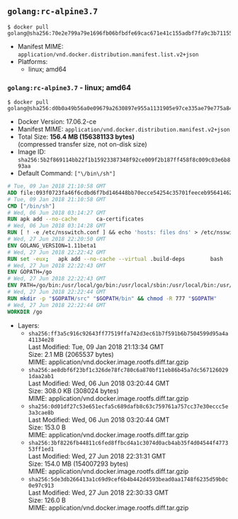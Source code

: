 ## `golang:rc-alpine3.7`

```console
$ docker pull golang@sha256:70e2e799a79e1696fb06bfbdfe69cac671e41c155adbf7fa9c3b711557feadc8
```

-	Manifest MIME: `application/vnd.docker.distribution.manifest.list.v2+json`
-	Platforms:
	-	linux; amd64

### `golang:rc-alpine3.7` - linux; amd64

```console
$ docker pull golang@sha256:d0b0a49b56a0e09679a2630897e955a1131905e97ce335ae79e775a84371d679
```

-	Docker Version: 17.06.2-ce
-	Manifest MIME: `application/vnd.docker.distribution.manifest.v2+json`
-	Total Size: **156.4 MB (156381133 bytes)**  
	(compressed transfer size, not on-disk size)
-	Image ID: `sha256:5b2f869114bb22f1b15923387348f92ce009f2b187ff458f8c009c03e6b893aa`
-	Default Command: `["\/bin\/sh"]`

```dockerfile
# Tue, 09 Jan 2018 21:10:58 GMT
ADD file:093f0723fa46f6cdbd6f7bd146448bb70ecce54254c35701feeceb956414622f in / 
# Tue, 09 Jan 2018 21:10:58 GMT
CMD ["/bin/sh"]
# Wed, 06 Jun 2018 03:14:27 GMT
RUN apk add --no-cache 		ca-certificates
# Wed, 06 Jun 2018 03:14:28 GMT
RUN [ ! -e /etc/nsswitch.conf ] && echo 'hosts: files dns' > /etc/nsswitch.conf
# Wed, 27 Jun 2018 22:20:50 GMT
ENV GOLANG_VERSION=1.11beta1
# Wed, 27 Jun 2018 22:22:42 GMT
RUN set -eux; 	apk add --no-cache --virtual .build-deps 		bash 		gcc 		musl-dev 		openssl 		go 	; 	export 		GOROOT_BOOTSTRAP="$(go env GOROOT)" 		GOOS="$(go env GOOS)" 		GOARCH="$(go env GOARCH)" 		GOHOSTOS="$(go env GOHOSTOS)" 		GOHOSTARCH="$(go env GOHOSTARCH)" 	; 	apkArch="$(apk --print-arch)"; 	case "$apkArch" in 		armhf) export GOARM='6' ;; 		x86) export GO386='387' ;; 	esac; 		wget -O go.tgz "https://golang.org/dl/go$GOLANG_VERSION.src.tar.gz"; 	echo '5955eeb8f45e02aa5357fc18e62f1fe6c1b19e0c50aba93b8b9d9ef13b862dda *go.tgz' | sha256sum -c -; 	tar -C /usr/local -xzf go.tgz; 	rm go.tgz; 		cd /usr/local/go/src; 	for p in /go-alpine-patches/*.patch; do 		[ -f "$p" ] || continue; 		patch -p2 -i "$p"; 	done; 	./make.bash; 		rm -rf /go-alpine-patches; 	apk del .build-deps; 		export PATH="/usr/local/go/bin:$PATH"; 	go version
# Wed, 27 Jun 2018 22:22:43 GMT
ENV GOPATH=/go
# Wed, 27 Jun 2018 22:22:43 GMT
ENV PATH=/go/bin:/usr/local/go/bin:/usr/local/sbin:/usr/local/bin:/usr/sbin:/usr/bin:/sbin:/bin
# Wed, 27 Jun 2018 22:22:44 GMT
RUN mkdir -p "$GOPATH/src" "$GOPATH/bin" && chmod -R 777 "$GOPATH"
# Wed, 27 Jun 2018 22:22:44 GMT
WORKDIR /go
```

-	Layers:
	-	`sha256:ff3a5c916c92643ff77519ffa742d3ec61b7f591b6b7504599d95a4a41134e28`  
		Last Modified: Tue, 09 Jan 2018 21:13:34 GMT  
		Size: 2.1 MB (2065537 bytes)  
		MIME: application/vnd.docker.image.rootfs.diff.tar.gzip
	-	`sha256:ae8dbf6f23bf1c326de78fc780c6a870bf11eb86b45a7dc5671260291daa2ab1`  
		Last Modified: Wed, 06 Jun 2018 03:20:44 GMT  
		Size: 308.0 KB (308024 bytes)  
		MIME: application/vnd.docker.image.rootfs.diff.tar.gzip
	-	`sha256:0d01df27c53e651ecfa5c689dafb8c63c759761a757cc37e30eccc5e3a3cae8b`  
		Last Modified: Wed, 06 Jun 2018 03:20:44 GMT  
		Size: 153.0 B  
		MIME: application/vnd.docker.image.rootfs.diff.tar.gzip
	-	`sha256:3bf8226fb44811c6fed8ffbcd4a1c3074d0acb4ab35f4d04544f477353ff1ed1`  
		Last Modified: Wed, 27 Jun 2018 22:31:31 GMT  
		Size: 154.0 MB (154007293 bytes)  
		MIME: application/vnd.docker.image.rootfs.diff.tar.gzip
	-	`sha256:5de3db266413a1c69d9cef6b4b442d4593bead0aa1748f6235d59b0c0e97c913`  
		Last Modified: Wed, 27 Jun 2018 22:30:33 GMT  
		Size: 126.0 B  
		MIME: application/vnd.docker.image.rootfs.diff.tar.gzip
